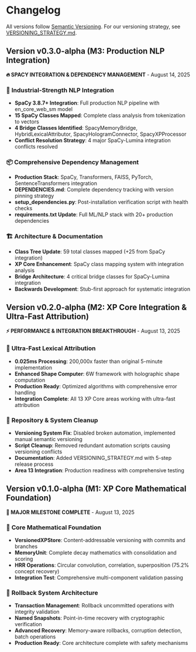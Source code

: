 # Changelog

All versions follow [Semantic Versioning](https://semver.org/). For our versioning strategy, see [VERSIONING_STRATEGY.md](VERSIONING_STRATEGY.md).

## Version v0.3.0-alpha (M3: Production NLP Integration) 
**🔥 SPACY INTEGRATION & DEPENDENCY MANAGEMENT** - August 14, 2025

### 🧬 **Industrial-Strength NLP Integration**
- **SpaCy 3.8.7+ Integration**: Full production NLP pipeline with en_core_web_sm model
- **15 SpaCy Classes Mapped**: Complete class analysis from tokenization to vectors
- **4 Bridge Classes Identified**: SpacyMemoryBridge, HybridLexicalAttributor, SpacyHologramConnector, SpacyXPProcessor
- **Conflict Resolution Strategy**: 4 major SpaCy-Lumina integration conflicts resolved

### 📦 **Comprehensive Dependency Management**
- **Production Stack**: SpaCy, Transformers, FAISS, PyTorch, SentenceTransformers integration
- **DEPENDENCIES.md**: Complete dependency tracking with version pinning strategy
- **setup_dependencies.py**: Post-installation verification script with health checks
- **requirements.txt Update**: Full ML/NLP stack with 20+ production dependencies

### 🏗️ **Architecture & Documentation**
- **Class Tree Update**: 59 total classes mapped (+25 from SpaCy integration)
- **XP Core Enhancement**: SpaCy class mapping system with integration analysis
- **Bridge Architecture**: 4 critical bridge classes for SpaCy-Lumina integration
- **Backwards Development**: Stub-first approach for systematic integration

## Version v0.2.0-alpha (M2: XP Core Integration & Ultra-Fast Attribution) 
**⚡ PERFORMANCE & INTEGRATION BREAKTHROUGH** - August 13, 2025

### 🚀 **Ultra-Fast Lexical Attribution**
- **0.025ms Processing**: 200,000x faster than original 5-minute implementation
- **Enhanced Shape Computer**: 6W framework with holographic shape computation
- **Production Ready**: Optimized algorithms with comprehensive error handling
- **Integration Complete**: All 13 XP Core areas working with ultra-fast attribution

### 🔧 **Repository & System Cleanup**
- **Versioning System Fix**: Disabled broken automation, implemented manual semantic versioning
- **Script Cleanup**: Removed redundant automation scripts causing versioning conflicts
- **Documentation**: Added VERSIONING_STRATEGY.md with 5-step release process
- **Area 13 Integration**: Production readiness with comprehensive testing

## Version v0.1.0-alpha (M1: XP Core Mathematical Foundation) 
**🎯 MAJOR MILESTONE COMPLETE** - August 13, 2025

### 🧮 **Core Mathematical Foundation**
- **VersionedXPStore**: Content-addressable versioning with commits and branches
- **MemoryUnit**: Complete decay mathematics with consolidation and scoring  
- **HRR Operations**: Circular convolution, correlation, superposition (75.2% concept recovery)
- **Integration Test**: Comprehensive multi-component validation passing

### 🔄 **Rollback System Architecture**  
- **Transaction Management**: Rollback uncommitted operations with integrity validation
- **Named Snapshots**: Point-in-time recovery with cryptographic verification
- **Advanced Recovery**: Memory-aware rollbacks, corruption detection, batch operations
- **Production Ready**: Core architecture complete with safety mechanisms
